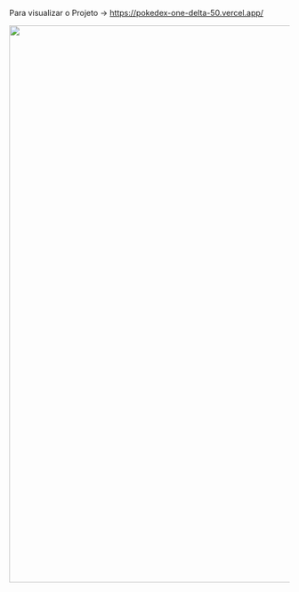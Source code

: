 Para visualizar o Projeto -> https://pokedex-one-delta-50.vercel.app/

<p float="left">

 <img src="https://github.com/mtscto/Pokedex/assets/139078776/96c2c3b8-7c93-47b5-8e60-fcd9dd146023" width="1000" />

</p>
